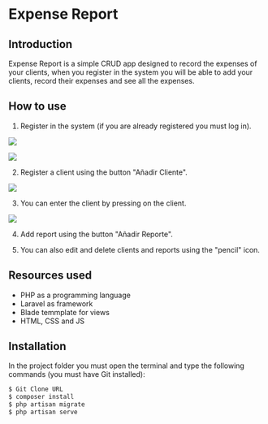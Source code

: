 # Expense Report

## Introduction

Expense Report is a simple CRUD app designed to record the expenses of your clients, when you register in the system you will be able to add your clients, record their expenses and see all the expenses.

## How to use

1. Register in the system (if you are already registered you must log in).

![](https://i.imgur.com/asdXKcH.jpg)

![](https://i.imgur.com/f8wq4XL.jpg)

2. Register a client using the button "Añadir Cliente".

![](https://i.imgur.com/tpyjmWn.jpg)

3. You can enter the client by pressing on the client.

![](https://i.imgur.com/d9GsxVI.jpg)

4. Add report using the button "Añadir Reporte".

5. You can also edit and delete clients and reports using the "pencil" icon.

## Resources used

- PHP as a programming language
- Laravel as framework
- Blade temmplate for views
- HTML, CSS and JS

## Installation

In the project folder you must open the terminal and type the following commands (you must have Git installed):

```sh
$ Git Clone URL
$ composer install
$ php artisan migrate
$ php artisan serve
```

